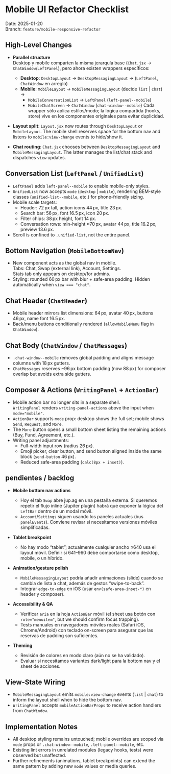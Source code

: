 # Mobile UI Refactor Checklist

Date: 2025-01-20  
Branch: `feature/mobile-responsive-refactor`

## High-Level Changes

- **Parallel structure**  
  Desktop y mobile comparten la misma jerarquía base (`Chat.jsx` → `ChatWindow`/`LeftPanel`), pero ahora existen wrappers específicos:
  - **Desktop**: `DesktopLayout` → `DesktopMessagingLayout` → (`LeftPanel`, `ChatWindow` en arreglo)  
  - **Mobile**: `MobileLayout` → `MobileMessagingLayout` (decide `list` | `chat`) →  
    - `MobileConversationList` → `LeftPanel` (`left-panel--mobile`)  
    - `MobileChatScreen` → `ChatWindow` (`chat-window--mobile`)
  Cada wrapper sólo aplica estilos/modo; la lógica compartida (hooks, store) vive en los componentes originales para evitar duplicidad.

- **Layout split**: `Layout.jsx` now routes through `DesktopLayout` or `MobileLayout`. The mobile shell reserves space for the bottom nav and listens to `mobile:view-change` events to hide/show it.
- **Chat routing**: `Chat.jsx` chooses between `DesktopMessagingLayout` and `MobileMessagingLayout`. The latter manages the list/chat stack and dispatches `view` updates.

## Conversation List (`LeftPanel` / `UnifiedList`)

- `LeftPanel` adds `left-panel--mobile` to enable mobile-only styles.
- `UnifiedList` now accepts `mode` (`desktop` | `mobile`), rendering BEM-style classes (`unified-list--mobile`, etc.) for phone-friendly sizing.
- Mobile scale targets:
  - Header: 72 px tall, action icons 44 px, title 23 px.
  - Search bar: 56 px, font 16.5 px, icon 20 px.
  - Filter chips: 38 px height, font 14 px.
  - Conversation rows: min-height ≈70 px, avatar 44 px, title 16.2 px, preview 13.6 px.
- Scroll is confined to `.unified-list`, not the entire panel.

## Bottom Navigation (`MobileBottomNav`)

- New component acts as the global nav in mobile.  
  Tabs: Chat, Swap (external link), Account, Settings.  
  Stats tab only appears on desktop/for admins.
- Styling: rounded 60 px bar with blur + safe-area padding. Hidden automatically when `view === "chat"`.

## Chat Header (`ChatHeader`)

- Mobile header mirrors list dimensions: 64 px, avatar 40 px, buttons 46 px, name font 16.5 px.
- Back/menu buttons conditionally rendered (`allowMobileMenu` flag in `ChatWindow`).

## Chat Body (`ChatWindow` / `ChatMessages`)

- `.chat-window--mobile` removes global padding and aligns message columns with 18 px gutters.
- `ChatMessages` reserves ~96 px bottom padding (now 88 px) for composer overlap but avoids extra side gutters.

## Composer & Actions (`WritingPanel` + `ActionBar`)

- Mobile action bar no longer sits in a separate shell.  
  `WritingPanel` renders `writing-panel-actions` above the input when `mode="mobile"`.
- `ActionBar` supports `mode` prop: desktop shows the full set; mobile shows `Send`, `Request`, and `More`.
- The `More` button opens a small bottom sheet listing the remaining actions (Buy, Fund, Agreement, etc.).
- Writing panel adjustments:
  - Full-width input row (radius 26 px).
  - Emoji picker, clear button, and send button aligned inside the same block (`send-button` 46 px).
  - Reduced safe-area padding (`calc(8px + inset)`).

## pendientes / backlog

- **Mobile bottom nav actions**  
  - Hoy el tab `Swap` abre jup.ag en una pestaña externa. Si queremos repetir el flujo inline (Jupiter plugin) habrá que exponer la lógica del `LeftBar` dentro de un modal móvil.
  - `Account`/`Settings` siguen usando los paneles actuales (bus `panelEvents`). Conviene revisar si necesitamos versiones móviles simplificadas.

- **Tablet breakpoint**  
  - No hay modo “tablet”; actualmente cualquier ancho ≤640 usa el layout móvil. Definir si 641–960 debe comportarse como desktop, mobile, o un híbrido.

- **Animation/gesture polish**  
  - `MobileMessagingLayout` podría añadir animaciones (slide) cuando se cambia de lista a chat, además de gestos “swipe-to-back”.
  - Integrar `edge-to-edge` en iOS (usar `env(safe-area-inset-*)` en header y composer).

- **Accessibility & QA**  
  - Verificar `aria` en la hoja `ActionBar` móvil (el sheet usa botón con `role="menuitem"`, but we should confirm focus trapping).
  - Tests manuales en navegadores móviles reales (Safari iOS, Chrome/Android) con teclado on-screen para asegurar que las reservas de padding son suficientes.

- **Theming**  
  - Revisión de colores en modo claro (aún no se ha validado).  
  - Evaluar si necesitamos variantes dark/light para la bottom nav y el sheet de acciones.

## View-State Wiring

- `MobileMessagingLayout` emits `mobile:view-change` events (`list` | `chat`) to inform the layout shell when to hide the bottom nav.
- `WritingPanel` accepts `mobileActionBarProps` to receive action handlers from `ChatWindow`.

## Implementation Notes

- All desktop styling remains untouched; mobile overrides are scoped via `mode` props or `.chat-window--mobile`, `.left-panel--mobile`, etc.
- Existing lint errors in unrelated modules (legacy hooks, tests) were observed but unaffected.
- Further refinements (animations, tablet breakpoints) can extend the same pattern by adding new `mode` values or media queries.
